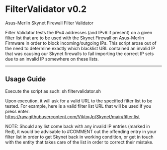 # FilterValidator v0.2
Asus-Merlin Skynet Firewall Filter Validator

Filter Validator tests the IPv4 addresses (and IPv6 if present) on a given filter list that are to be used with the Skynet Firewall on Asus-Merlin Firmware in order to block incoming/outgoing IPs. This script arose out of the need to determine exactly which blacklist URL contained an invalid IP that was causing our Skynet firewalls to fail importing the correct IP sets due to an invalid IP somewhere on these lists.

-------------------------------------------------------------------------------------------------------------------------
Usage Guide
-------------------------------------------------------------------------------------------------------------------------
Execute the script as such:  sh filtervalidator.sh

Upon execution, it will ask for a valid URL to the specified filter list to be tested.  For example, here is a valid filter list URL that will be used if you press enter: https://raw.githubusercontent.com/ViktorJp/Skynet/main/filter.list

NOTE: Should any list come back with any invalid IP entries (marked in Red), it would be advisable to #COMMENT out the offending entry in your filter list in order to get Skynet back in working condition, or get in touch with the entity that takes care of the list in order to correct their mistake.
